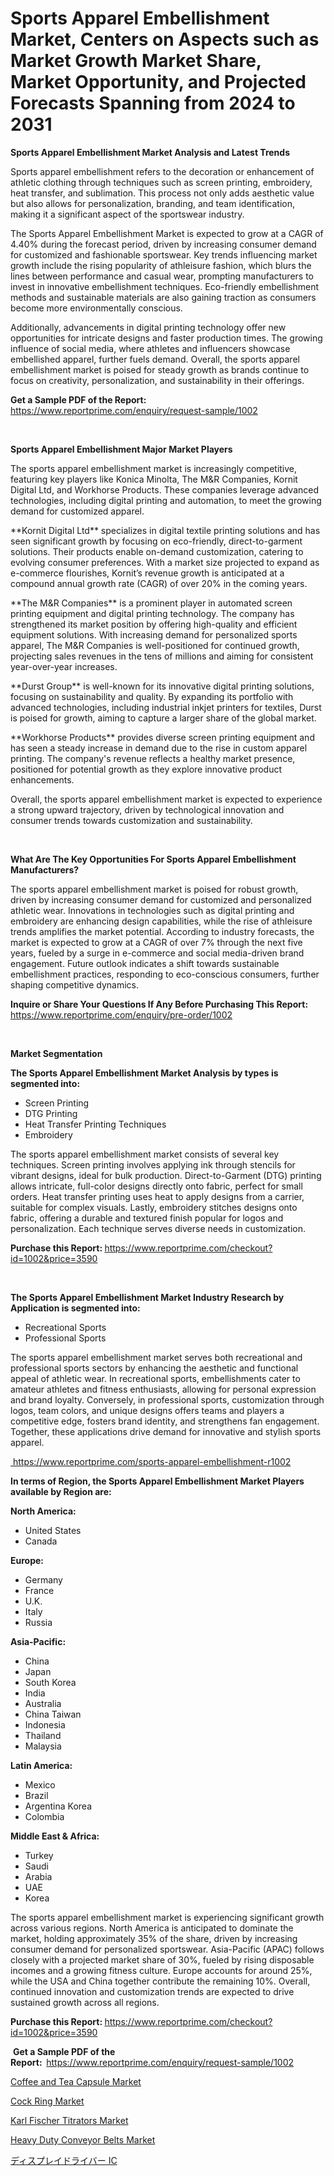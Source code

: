 <p><h1>Sports Apparel Embellishment Market, Centers on Aspects such as Market Growth Market Share, Market Opportunity, and Projected Forecasts Spanning from 2024 to 2031</h1></p><p><strong>Sports Apparel Embellishment Market Analysis and Latest Trends</strong></p>
<p><p>Sports apparel embellishment refers to the decoration or enhancement of athletic clothing through techniques such as screen printing, embroidery, heat transfer, and sublimation. This process not only adds aesthetic value but also allows for personalization, branding, and team identification, making it a significant aspect of the sportswear industry.</p><p>The Sports Apparel Embellishment Market is expected to grow at a CAGR of 4.40% during the forecast period, driven by increasing consumer demand for customized and fashionable sportswear. Key trends influencing market growth include the rising popularity of athleisure fashion, which blurs the lines between performance and casual wear, prompting manufacturers to invest in innovative embellishment techniques. Eco-friendly embellishment methods and sustainable materials are also gaining traction as consumers become more environmentally conscious.</p><p>Additionally, advancements in digital printing technology offer new opportunities for intricate designs and faster production times. The growing influence of social media, where athletes and influencers showcase embellished apparel, further fuels demand. Overall, the sports apparel embellishment market is poised for steady growth as brands continue to focus on creativity, personalization, and sustainability in their offerings.</p></p>
<p><strong>Get a Sample PDF of the Report:&nbsp;</strong> <a href="https://www.reportprime.com/enquiry/request-sample/1002">https://www.reportprime.com/enquiry/request-sample/1002</a></p>
<p>&nbsp;</p>
<p><strong>Sports Apparel Embellishment Major Market Players</strong></p>
<p><p>The sports apparel embellishment market is increasingly competitive, featuring key players like Konica Minolta, The M&R Companies, Kornit Digital Ltd, and Workhorse Products. These companies leverage advanced technologies, including digital printing and automation, to meet the growing demand for customized apparel.</p><p>**Kornit Digital Ltd** specializes in digital textile printing solutions and has seen significant growth by focusing on eco-friendly, direct-to-garment solutions. Their products enable on-demand customization, catering to evolving consumer preferences. With a market size projected to expand as e-commerce flourishes, Kornit’s revenue growth is anticipated at a compound annual growth rate (CAGR) of over 20% in the coming years.</p><p>**The M&R Companies** is a prominent player in automated screen printing equipment and digital printing technology. The company has strengthened its market position by offering high-quality and efficient equipment solutions. With increasing demand for personalized sports apparel, The M&R Companies is well-positioned for continued growth, projecting sales revenues in the tens of millions and aiming for consistent year-over-year increases.</p><p>**Durst Group** is well-known for its innovative digital printing solutions, focusing on sustainability and quality. By expanding its portfolio with advanced technologies, including industrial inkjet printers for textiles, Durst is poised for growth, aiming to capture a larger share of the global market.</p><p>**Workhorse Products** provides diverse screen printing equipment and has seen a steady increase in demand due to the rise in custom apparel printing. The company's revenue reflects a healthy market presence, positioned for potential growth as they explore innovative product enhancements.</p><p>Overall, the sports apparel embellishment market is expected to experience a strong upward trajectory, driven by technological innovation and consumer trends towards customization and sustainability.</p></p>
<p>&nbsp;</p>
<p><strong>What Are The Key Opportunities For Sports Apparel Embellishment Manufacturers?</strong></p>
<p><p>The sports apparel embellishment market is poised for robust growth, driven by increasing consumer demand for customized and personalized athletic wear. Innovations in technologies such as digital printing and embroidery are enhancing design capabilities, while the rise of athleisure trends amplifies the market potential. According to industry forecasts, the market is expected to grow at a CAGR of over 7% through the next five years, fueled by a surge in e-commerce and social media-driven brand engagement. Future outlook indicates a shift towards sustainable embellishment practices, responding to eco-conscious consumers, further shaping competitive dynamics.</p></p>
<p><strong>Inquire or Share Your Questions If Any Before Purchasing This Report:</strong> <a href="https://www.reportprime.com/enquiry/pre-order/1002">https://www.reportprime.com/enquiry/pre-order/1002</a></p>
<p>&nbsp;</p>
<p><strong>Market Segmentation</strong></p>
<p><strong>The Sports Apparel Embellishment Market Analysis by types is segmented into:</strong></p>
<p><ul><li>Screen Printing</li><li>DTG Printing</li><li>Heat Transfer Printing Techniques</li><li>Embroidery</li></ul></p>
<p><p>The sports apparel embellishment market consists of several key techniques. Screen printing involves applying ink through stencils for vibrant designs, ideal for bulk production. Direct-to-Garment (DTG) printing allows intricate, full-color designs directly onto fabric, perfect for small orders. Heat transfer printing uses heat to apply designs from a carrier, suitable for complex visuals. Lastly, embroidery stitches designs onto fabric, offering a durable and textured finish popular for logos and personalization. Each technique serves diverse needs in customization.</p></p>
<p><strong>Purchase this Report:&nbsp;</strong><a href="https://www.reportprime.com/checkout?id=1002&price=3590">https://www.reportprime.com/checkout?id=1002&price=3590</a></p>
<p>&nbsp;</p>
<p><strong>The Sports Apparel Embellishment Market Industry Research by Application is segmented into:</strong></p>
<p><ul><li>Recreational Sports</li><li>Professional Sports</li></ul></p>
<p><p>The sports apparel embellishment market serves both recreational and professional sports sectors by enhancing the aesthetic and functional appeal of athletic wear. In recreational sports, embellishments cater to amateur athletes and fitness enthusiasts, allowing for personal expression and brand loyalty. Conversely, in professional sports, customization through logos, team colors, and unique designs offers teams and players a competitive edge, fosters brand identity, and strengthens fan engagement. Together, these applications drive demand for innovative and stylish sports apparel.</p></p>
<p><a href="https://www.reportprime.com/sports-apparel-embellishment-r1002">&nbsp;https://www.reportprime.com/sports-apparel-embellishment-r1002</a></p>
<p><strong>In terms of Region, the Sports Apparel Embellishment Market Players available by Region are:</strong></p>
<p>
    <p> <strong> North America: </strong>
        <ul>
            <li>United States</li>
            <li>Canada</li>
        </ul>
        </p> 
    <p> <strong> Europe: </strong>
        <ul>
            <li>Germany</li>
            <li>France</li>
            <li>U.K.</li>
            <li>Italy</li>
            <li>Russia</li>
        </ul>
        </p> 
    <p> <strong> Asia-Pacific: </strong>
        <ul>
            <li>China</li>
            <li>Japan</li>
            <li>South Korea</li>
            <li>India</li>
            <li>Australia</li>
            <li>China Taiwan</li>
            <li>Indonesia</li>
            <li>Thailand</li>
            <li>Malaysia</li>
        </ul>
        </p> 
    <p> <strong> Latin America: </strong>
        <ul>
            <li>Mexico</li>
            <li>Brazil</li>
            <li>Argentina Korea</li>
            <li>Colombia</li>
        </ul>
        </p> 
    <p> <strong> Middle East & Africa: </strong>
        <ul>
            <li>Turkey</li>
            <li>Saudi</li>
            <li>Arabia</li>
            <li>UAE</li>
            <li>Korea</li>
        </ul>
    </p>
    </p>
<p><p>The sports apparel embellishment market is experiencing significant growth across various regions. North America is anticipated to dominate the market, holding approximately 35% of the share, driven by increasing consumer demand for personalized sportswear. Asia-Pacific (APAC) follows closely with a projected market share of 30%, fueled by rising disposable incomes and a growing fitness culture. Europe accounts for around 25%, while the USA and China together contribute the remaining 10%. Overall, continued innovation and customization trends are expected to drive sustained growth across all regions.</p></p>
<p><strong>Purchase this Report: </strong><a href="https://www.reportprime.com/checkout?id=1002&price=3590">https://www.reportprime.com/checkout?id=1002&price=3590</a></p>
<p>&nbsp;<strong>Get a Sample PDF of the Report:&nbsp;&nbsp;</strong><a href="https://www.reportprime.com/enquiry/request-sample/1002">https://www.reportprime.com/enquiry/request-sample/1002</a></p>
<p><strong></strong></p>
<p><p><a href="https://issuu.com/reportprime-2/docs/coffee-and-tea-capsule-market-size-_a74e46d6124738">Coffee and Tea Capsule Market</a></p><p><a href="https://github.com/provorikovar/Market-Research-Report-List-6/blob/main/cock-ring-market.md">Cock Ring Market</a></p><p><a href="https://medium.com/@brennakessler/karl-fischer-titrators-market-size-market-segmentation-market-trends-and-growth-analysis-forecast-0e0d9dd1e2f9">Karl Fischer Titrators Market</a></p><p><a href="https://medium.com/@abdulkoss1914/global-heavy-duty-conveyor-belts-market-focus-on-application-end-use-industry-type-equipment-458a2525eadf">Heavy Duty Conveyor Belts Market</a></p><p><a href="https://medium.com/@hattietromp/%E3%83%87%E3%82%A3%E3%82%B9%E3%83%97%E3%83%AC%E3%82%A4%E3%83%89%E3%83%A9%E3%82%A4%E3%83%90%E3%83%BCic%E7%94%A3%E6%A5%AD%E3%82%BB%E3%82%AF%E3%82%BF%E3%83%BC-%E5%B8%82%E5%A0%B4%E3%81%AE%E5%8B%95%E5%90%91%E3%81%A82024%E5%B9%B4%E3%81%8B%E3%82%892031%E5%B9%B4%E3%81%BE%E3%81%A7%E3%81%AE%E5%B0%86%E6%9D%A5%E3%82%B7%E3%83%8A%E3%83%AA%E3%82%AA-c604d2125768">ディスプレイドライバー IC</a></p></p>